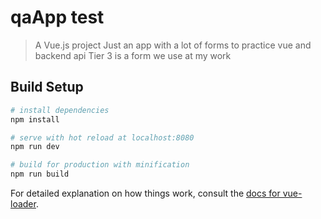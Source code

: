 # qaApp test

> A Vue.js project
 Just an app with a lot of forms to practice vue and backend api 
 Tier 3 is a form we use at my work

## Build Setup

``` bash
# install dependencies
npm install

# serve with hot reload at localhost:8080
npm run dev

# build for production with minification
npm run build
```

For detailed explanation on how things work, consult the [docs for vue-loader](http://vuejs.github.io/vue-loader).
